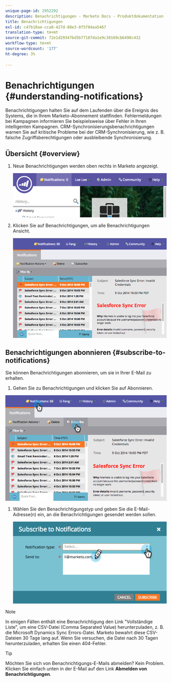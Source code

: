 ```yaml
---
unique-page-id: 2952292
description: Benachrichtigungen - Marketo Docs - Produktdokumentation
title: Benachrichtigungen
exl-id: c47b10ae-cca0-427d-88e3-8f5f84aa5467
translation-type: tm+mt
source-git-commit: 72e1d29347bd5b77107da1e9c30169cb6490c432
workflow-type: tm+mt
source-wordcount: '177'
ht-degree: 3%

---
```


# Benachrichtigungen {#understanding-notifications}

Benachrichtigungen halten Sie auf dem Laufenden über die Ereignis des Systems, die in Ihrem Marketo-Abonnement stattfinden. Fehlermeldungen bei Kampagnen informieren Sie beispielsweise über Fehler in Ihren intelligenten Kampagnen. CRM-Synchronisierungsbenachrichtigungen warnen Sie auf kritische Probleme bei der CRM-Synchronisierung, wie z. B. falsche Zugriffsberechtigungen oder ausbleibende Synchronisierung.

## Übersicht {#overview}

1. Neue Benachrichtigungen werden oben rechts in Marketo angezeigt.

   ![](assets/image2014-10-10-11-3a32-3a48.png)

1. Klicken Sie auf Benachrichtigungen, um alle Benachrichtigungen Ansicht.

   ![](assets/image2014-10-10-11-3a55-3a44.png)

## Benachrichtigungen abonnieren {#subscribe-to-notifications}

Sie können Benachrichtigungen abonnieren, um sie in Ihrer E-Mail zu erhalten.

1. Gehen Sie zu Benachrichtigungen und klicken Sie auf Abonnieren.

![](assets/image2014-10-10-12-3a3-3a29.png)

1. Wählen Sie den Benachrichtigungstyp und geben Sie die E-Mail-Adresse(n) ein, an die Benachrichtigungen gesendet werden sollen.

   ![](assets/image2014-10-10-13-3a0-3a37.png)

>[!NOTE]
>
>In einigen Fällen enthält eine Benachrichtigung den Link &quot;Vollständige Liste&quot;, um eine CSV-Datei (Comma Separated Value) herunterzuladen, z. B. die Microsoft Dynamics Sync Errors-Datei. Marketo bewahrt diese CSV-Dateien 30 Tage lang auf. Wenn Sie versuchen, die Datei nach 30 Tagen herunterzuladen, erhalten Sie einen 404-Fehler.

>[!TIP]
>
>Möchten Sie sich von Benachrichtigungs-E-Mails abmelden? Kein Problem. Klicken Sie einfach unten in der E-Mail auf den Link **Abmelden von Benachrichtigungen**.
